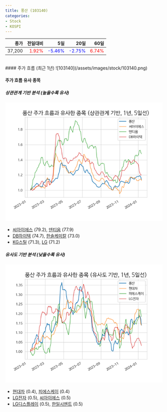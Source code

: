 ```yaml
---
title: 풍산 (103140)
categories:
- Stock
- KOSPI
---
```


|종가|전일대비|5일|20일|60일|
|---:|-------:|--:|---:|---:|
|37,200|<span style="color: red">1.92%</span>|<span style="color: blue">-5.46%</span>|<span style="color: blue">-2.75%</span>|<span style="color: red">6.74%</span>|

<!-- more -->
<br>
#### 주가 흐름 (최근 1년)
![103140](/assets/images/stock/103140.png)


#### 주가 흐름 유사 종목


##### 상관관계 기반 분석 (높을수록 유사)
![103140](/assets/images/stock/103140_corr.png)
- [씨아이에스](/222080/) (79.2), [덴티움](/145720/) (77.9)
- [DB하이텍](/000990/) (74.7), [한솔케미칼](/014680/) (73.0)
- [KG스틸](/016380/) (71.3), [LG](/003550/) (71.2)


##### 유사도 기반 분석 (낮을수록 유사)	
![103140](/assets/images/stock/103140_sim.png)
- [현대차](/005380/) (0.4), [피에스케이](/319660/) (0.4)
- [LG전자](/066570/) (0.5), [씨아이에스](/222080/) (0.5)
- [LG디스플레이](/034220/) (0.5), [한일시멘트](/300720/) (0.5)